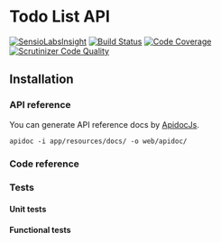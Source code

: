 Todo List API
=============

[![SensioLabsInsight](https://insight.sensiolabs.com/projects/ed2410d6-40f5-4e2f-af9f-be9d8b1cc041/mini.png)](https://insight.sensiolabs.com/projects/ed2410d6-40f5-4e2f-af9f-be9d8b1cc041)
[![Build Status](https://travis-ci.org/kpicaza/todolist.svg?branch=master)](https://travis-ci.org/kpicaza/todolist)
[![Code Coverage](https://scrutinizer-ci.com/g/kpicaza/todolist/badges/coverage.png?b=master)](https://scrutinizer-ci.com/g/kpicaza/todolist/?branch=master)
[![Scrutinizer Code Quality](https://scrutinizer-ci.com/g/kpicaza/todolist/badges/quality-score.png?b=master)](https://scrutinizer-ci.com/g/kpicaza/todolist/?branch=master)

## Installation



### API reference

You can generate API reference docs by [ApidocJs](http://apidocjs.com/#install).

```
apidoc -i app/resources/docs/ -o web/apidoc/ 
```

### Code reference

### Tests

#### Unit tests

#### Functional tests
